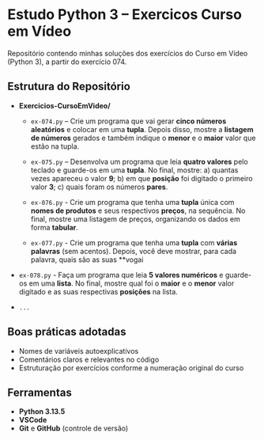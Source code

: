 # Estudo Python 3 – Exercicos Curso em Vídeo

Repositório contendo minhas soluções dos exercícios do Curso em Vídeo (Python 3), a partir do exercício 074.

## Estrutura do Repositório

- **Exercicios-CursoEmVideo/**
  - `ex-074.py` – Crie um programa que vai gerar **cinco números aleatórios** e colocar em uma **tupla**. Depois disso, mostre a **listagem de números** gerados e também indique o **menor** e o **maior** valor que estão na tupla.

  - `ex-075.py` – Desenvolva um programa que leia **quatro valores** pelo teclado e guarde-os em uma **tupla**. No final, mostre: a) quantas vezes apareceu o valor **9**; b) em que **posição** foi digitado o primeiro valor **3**; c) quais foram os números **pares**.

  - `ex-076.py` - Crie um programa que tenha uma **tupla** única com **nomes de produtos** e seus respectivos **preços**, na sequência. No final, mostre uma listagem de preços, organizando os dados em forma **tabular**.

  - `ex-077.py` - Crie um programa que tenha uma **tupla** com **várias palavras** (sem acentos). Depois, você deve mostrar, para cada palavra, quais são as suas **vogai

 - `ex-078.py` -  Faça um programa que leia **5 valores numéricos** e guarde-os em uma **lista**. No final, mostre qual foi o **maior** e o **menor** valor digitado e as suas respectivas **posições** na lista.

  -  `...`

## Boas práticas adotadas

- Nomes de variáveis autoexplicativos  
- Comentários claros e relevantes no código  
- Estruturação por exercícios conforme a numeração original do curso

## Ferramentas

- **Python 3.13.5**
- **VSCode**
- **Git** e  **GitHub** (controle de versão)

